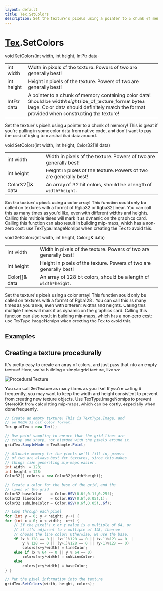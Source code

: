 ```yaml
---
layout: default
title: Tex.SetColors
description: Set the texture's pixels using a pointer to a chunk of memory! This is great if you're pulling in some color data from native code, and don't want to pay the cost of trying to marshal that data around.
---
```

# [Tex]({{site.url}}/Pages/Reference/Tex.html).SetColors

<div class='signature' markdown='1'>
void SetColors(int width, int height, IntPtr data)
</div>

|  |  |
|--|--|
|int width|Width in pixels of the texture. Powers of two are generally best!|
|int height|Height in pixels of the texture. Powers of two are generally best!|
|IntPtr data|A pointer to a chunk of memory containing color data! Should be              width*height*size_of_texture_format bytes large. Color data should definitely match the format              provided when constructing the texture!|

Set the texture's pixels using a pointer to a chunk of memory! This is great if
you're pulling in some color data from native code, and don't want to pay the cost of trying
to marshal that data around.
<div class='signature' markdown='1'>
void SetColors(int width, int height, Color32[]& data)
</div>

|  |  |
|--|--|
|int width|Width in pixels of the texture. Powers of two are generally best!|
|int height|Height in pixels of the texture. Powers of two are generally best!|
|Color32[]& data|An array of 32 bit colors, should be a length of `width*height`.|

Set the texture's pixels using a color array! This function sould only be called on
textures with a format of Rgba32 or Rgba32Linear. You can call this as many times as you'd
like, even with different widths and heights. Calling this multiple times will mark it as
dynamic on the graphics card. Calling this function can also result in building mip-maps,
which has a non-zero cost: use TexType.ImageNomips when creating the Tex to avoid this.
<div class='signature' markdown='1'>
void SetColors(int width, int height, Color[]& data)
</div>

|  |  |
|--|--|
|int width|Width in pixels of the texture. Powers of two are generally best!|
|int height|Height in pixels of the texture. Powers of two are generally best!|
|Color[]& data|An array of 128 bit colors, should be a length of `width*height`.|

Set the texture's pixels using a color array! This function sould only be called on
textures with a format of Rgba128 . You can call this as many times as you'd
like, even with different widths and heights. Calling this multiple times will mark it as
dynamic on the graphics card. Calling this function can also result in building mip-maps,
which has a non-zero cost: use TexType.ImageNomips when creating the Tex to avoid this.




## Examples

## Creating a texture procedurally
It's pretty easy to create an array of colors, and
just pass that into an empty texture! Here, we're
building a simple grid texture, like so:

![Procedural Texture]({{site.url}}/img/screenshots/ProceduralTexture.jpg)

You can call SetTexture as many times as you like! If
you're calling it frequently, you may want to keep
the width and height consistent to prevent from creating
new texture objects. Use TexType.ImageNomips to prevent
StereoKit from calculating mip-maps, which can be costly,
especially when done frequently.
```csharp
// Create an empty texture! This is TextType.Image, and 
// an RGBA 32 bit color format.
Tex gridTex = new Tex();

// Use point sampling to ensure that the grid lines are
// crisp and sharp, not blended with the pixels around it.
gridTex.SampleMode = TexSample.Point;

// Allocate memory for the pixels we'll fill in, powers
// of two are always best for textures, since this makes
// things like generating mip-maps easier.
int width  = 128;
int height = 128;
Color32[] colors = new Color32[width*height];

// Create a color for the base of the grid, and the
// lines of the grid
Color32 baseColor    = Color.HSV(0.6f,0.1f,0.25f);
Color32 lineColor    = Color.HSV(0.6f,0.05f,1);
Color32 subLineColor = Color.HSV(0.6f,0.05f,.6f);

// Loop through each pixel
for (int y = 0; y < height; y++) {
for (int x = 0; x < width;  x++) {
    // If the pixel's x or y value is a multiple of 64, or 
    // if it's adjacent to a multiple of 128, then we 
    // choose the line color! Otherwise, we use the base.
    if (x % 128 == 0 || (x+1)%128 == 0 || (x-1)%128 == 0 ||
        y % 128 == 0 || (y+1)%128 == 0 || (y-1)%128 == 0)
        colors[x+y*width] = lineColor;
    else if (x % 64 == 0 || y % 64 == 0)
        colors[x+y*width] = subLineColor;
    else
        colors[x+y*width] = baseColor;
} }

// Put the pixel information into the texture
gridTex.SetColors(width, height, colors);
```

